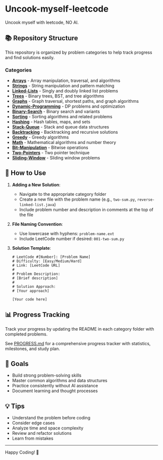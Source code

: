# Uncook-myself-leetcode
Uncook myself with leetcode, NO AI.

## 📚 Repository Structure

This repository is organized by problem categories to help track progress and find solutions easily.

### Categories

- **[Arrays](./Arrays/)** - Array manipulation, traversal, and algorithms
- **[Strings](./Strings/)** - String manipulation and pattern matching
- **[Linked-Lists](./Linked-Lists/)** - Singly and doubly linked list problems
- **[Trees](./Trees/)** - Binary trees, BST, and tree algorithms
- **[Graphs](./Graphs/)** - Graph traversal, shortest paths, and graph algorithms
- **[Dynamic-Programming](./Dynamic-Programming/)** - DP problems and optimization
- **[Binary-Search](./Binary-Search/)** - Binary search and variants
- **[Sorting](./Sorting/)** - Sorting algorithms and related problems
- **[Hashing](./Hashing/)** - Hash tables, maps, and sets
- **[Stack-Queue](./Stack-Queue/)** - Stack and queue data structures
- **[Backtracking](./Backtracking/)** - Backtracking and recursive solutions
- **[Greedy](./Greedy/)** - Greedy algorithms
- **[Math](./Math/)** - Mathematical algorithms and number theory
- **[Bit-Manipulation](./Bit-Manipulation/)** - Bitwise operations
- **[Two-Pointers](./Two-Pointers/)** - Two pointer technique
- **[Sliding-Window](./Sliding-Window/)** - Sliding window problems

## 📝 How to Use

1. **Adding a New Solution**:
   - Navigate to the appropriate category folder
   - Create a new file with the problem name (e.g., `two-sum.py`, `reverse-linked-list.java`)
   - Include problem number and description in comments at the top of the file

2. **File Naming Convention**:
   - Use lowercase with hyphens: `problem-name.ext`
   - Include LeetCode number if desired: `001-two-sum.py`

3. **Solution Template**:
   ```
   # LeetCode #[Number]: [Problem Name]
   # Difficulty: [Easy/Medium/Hard]
   # Link: [LeetCode URL]
   #
   # Problem Description:
   # [Brief description]
   #
   # Solution Approach:
   # [Your approach]
   
   [Your code here]
   ```

## 📊 Progress Tracking

Track your progress by updating the README in each category folder with completed problems.

See [PROGRESS.md](./PROGRESS.md) for a comprehensive progress tracker with statistics, milestones, and study plan.

## 🎯 Goals

- Build strong problem-solving skills
- Master common algorithms and data structures
- Practice consistently without AI assistance
- Document learning and thought processes

## 💡 Tips

- Understand the problem before coding
- Consider edge cases
- Analyze time and space complexity
- Review and refactor solutions
- Learn from mistakes

---
Happy Coding! 🚀
